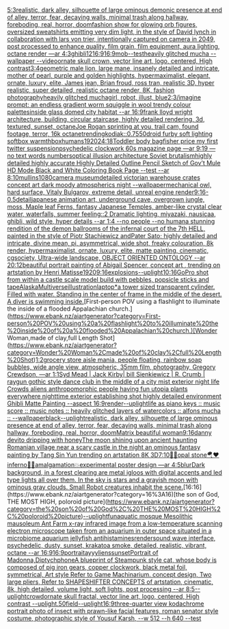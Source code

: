 [5:3](https://www.ebank.nz/aiartgenerator?category=5%3A3)[realistic, dark alley, silhouette of large ominous demonic presence at end of alley, terror, fear, decaying walls, minimal trash along hallway, foreboding, real, horror, doom](https://www.ebank.nz/aiartgenerator?category=realistic%2C%20dark%20alley%2C%20silhouette%20of%20large%20ominous%20demonic%20presence%20at%20end%20of%20alley%2C%20terror%2C%20fear%2C%20decaying%20walls%2C%20minimal%20trash%20along%20hallway%2C%20foreboding%2C%20real%2C%20horror%2C%20doom)[fashion show for glowing orb figures, oversized sweatshirts emitting very dim light, in the style of David lynch in collaboration with lars von trier, intentionally captured on camera in 2049, post processed to enhance quality, film grain, film equipment, aura lighting, octane render —ar 4:3](https://www.ebank.nz/aiartgenerator?category=fashion%20show%20for%20glowing%20orb%20figures%2C%20oversized%20sweatshirts%20emitting%20very%20dim%20light%2C%20in%20the%20style%20of%20David%20lynch%20in%20collaboration%20with%20lars%20von%20trier%2C%20intentionally%20captured%20on%20camera%20in%202049%2C%20post%20processed%20to%20enhance%20quality%2C%20film%20grain%2C%20film%20equipment%2C%20aura%20lighting%2C%20octane%20render%20%E2%80%94ar%204%3A3)[ghibli](https://www.ebank.nz/aiartgenerator?category=ghibli)[1](https://www.ebank.nz/aiartgenerator?category=1)[2](https://www.ebank.nz/aiartgenerator?category=2)[16:9](https://www.ebank.nz/aiartgenerator?category=16%3A9)[16:9](https://www.ebank.nz/aiartgenerator?category=16%3A9)[mob](https://www.ebank.nz/aiartgenerator?category=mob)[--test](https://www.ebank.nz/aiartgenerator?category=--test)[heavily glitched mucha --wallpaper --video](https://www.ebank.nz/aiartgenerator?category=heavily%20glitched%20mucha%20--wallpaper%20--video)[ornate skull crown, vector line art, logo, centered, High contrast](https://www.ebank.nz/aiartgenerator?category=ornate%20skull%20crown%2C%20vector%20line%20art%2C%20logo%2C%20centered%2C%20High%20contrast)[3:4](https://www.ebank.nz/aiartgenerator?category=3%3A4)[geometric male lion, large mane, insanely detailed and intricate, mother of pearl, purple and golden highlights, hypermaximalist, elegant, ornate, luxury, elite, James jean, Brian froud, ross tran, realistic 3D, hyper realistic, super detailed, realistic octane render, 8K, fashion photography](https://www.ebank.nz/aiartgenerator?category=geometric%20male%20lion%2C%20large%20mane%2C%20insanely%20detailed%20and%20intricate%2C%20mother%20of%20pearl%2C%20purple%20and%20golden%20highlights%2C%20hypermaximalist%2C%20elegant%2C%20ornate%2C%20luxury%2C%20elite%2C%20James%20jean%2C%20Brian%20froud%2C%20ross%20tran%2C%20realistic%203D%2C%20hyper%20realistic%2C%20super%20detailed%2C%20realistic%20octane%20render%2C%208K%2C%20fashion%20photography)[heavily glitched mucha](https://www.ebank.nz/aiartgenerator?category=heavily%20glitched%20mucha)[girl, robot, illust, blue](https://www.ebank.nz/aiartgenerator?category=girl%2C%20robot%2C%20illust%2C%20blue)[2:3](https://www.ebank.nz/aiartgenerator?category=2%3A3)[/imagine prompt: an endless gradient worm squiggle in wool trendy colour palettes](https://www.ebank.nz/aiartgenerator?category=/imagine%20prompt%3A%20an%20endless%20gradient%20worm%20squiggle%20in%20wool%20trendy%20colour%20palettes)[inside glass domed city habitat --ar 16:9](https://www.ebank.nz/aiartgenerator?category=inside%20glass%20domed%20city%20habitat%20--ar%2016%3A9)[frank lloyd wright architecture, building, circular staircase, highly detailed rendering, 3d, textured, sunset, octane](https://www.ebank.nz/aiartgenerator?category=frank%20lloyd%20wright%20architecture%2C%20building%2C%20circular%20staircase%2C%20highly%20detailed%20rendering%2C%203d%2C%20textured%2C%20sunset%2C%20octane)[Joe Rogan sprinting at you, trail cam, found footage, terror, 16k octane](https://www.ebank.nz/aiartgenerator?category=Joe%20Rogan%20sprinting%20at%20you%2C%20trail%20cam%2C%20found%20footage%2C%20terror%2C%2016k%20octane)[trending](https://www.ebank.nz/aiartgenerator?category=trending)[kodiak](https://www.ebank.nz/aiartgenerator?category=kodiak)[::0.75](https://www.ebank.nz/aiartgenerator?category=%3A%3A0.75)[50](https://www.ebank.nz/aiartgenerator?category=50)[](https://www.ebank.nz/aiartgenerator?category=)[droid furby soft lighting softbox warmth](https://www.ebank.nz/aiartgenerator?category=droid%20furby%20soft%20lighting%20softbox%20warmth)[box](https://www.ebank.nz/aiartgenerator?category=box)[humans](https://www.ebank.nz/aiartgenerator?category=humans)[1920](https://www.ebank.nz/aiartgenerator?category=1920)[](https://www.ebank.nz/aiartgenerator?category=)[24:18](https://www.ebank.nz/aiartgenerator?category=24%3A18)[Toddler body bag](https://www.ebank.nz/aiartgenerator?category=Toddler%20body%20bag)[fisher price my first twitter suspension](https://www.ebank.nz/aiartgenerator?category=fisher%20price%20my%20first%20twitter%20suspension)[psychedelic clockwork 60s magazine page —ar 9:19 —no text words numbers](https://www.ebank.nz/aiartgenerator?category=psychedelic%20clockwork%2060s%20magazine%20page%20%E2%80%94ar%209%3A19%20%E2%80%94no%20text%20words%20numbers)[optical illusion architecture Soviet brutalism](https://www.ebank.nz/aiartgenerator?category=optical%20illusion%20architecture%20Soviet%20brutalism)[highly detailed highly accurate Highly Detailed Outline Pencil Sketch of Gov’t Mule HD Mode Black and White Coloring Book Page  --test --ar 8:10](https://www.ebank.nz/aiartgenerator?category=highly%20detailed%20highly%20accurate%20Highly%20Detailed%20Outline%20Pencil%20Sketch%20of%20Gov%E2%80%99t%20Mule%20HD%20Mode%20Black%20and%20White%20Coloring%20Book%20Page%20%20--test%20--ar%208%3A10)[mullins](https://www.ebank.nz/aiartgenerator?category=mullins)[1080](https://www.ebank.nz/aiartgenerator?category=1080)[camera museum](https://www.ebank.nz/aiartgenerator?category=camera%20museum)[detailed victorian warehouse crates concept art dark moody atmospherics night --wallpaper](https://www.ebank.nz/aiartgenerator?category=detailed%20victorian%20warehouse%20crates%20concept%20art%20dark%20moody%20atmospherics%20night%20--wallpaper)[mechanical owl, hard surface, Vitaly Bulgarov, extreme detail, unreal engine render](https://www.ebank.nz/aiartgenerator?category=mechanical%20owl%2C%20hard%20surface%2C%20Vitaly%20Bulgarov%2C%20extreme%20detail%2C%20unreal%20engine%20render)[9:16](https://www.ebank.nz/aiartgenerator?category=9%3A16)[-0.5](https://www.ebank.nz/aiartgenerator?category=-0.5)[detail](https://www.ebank.nz/aiartgenerator?category=detail)[japanese animation art, underground cave, overgrown jungle, moss, Maple leaf Ferns, fantasy Japanese Temples, amber-like crystal clear water, waterfalls, summer feeling::2 Dramatic lighting, miyazaki, nausicaa, ghibli, wild style, hyper details --ar 1:4 --no people --no human](https://www.ebank.nz/aiartgenerator?category=japanese%20animation%20art%2C%20underground%20cave%2C%20overgrown%20jungle%2C%20moss%2C%20Maple%20leaf%20Ferns%2C%20fantasy%20Japanese%20Temples%2C%20amber-like%20crystal%20clear%20water%2C%20waterfalls%2C%20summer%20feeling%3A%3A2%20Dramatic%20lighting%2C%20miyazaki%2C%20nausicaa%2C%20ghibli%2C%20wild%20style%2C%20hyper%20details%20--ar%201%3A4%20--no%20people%20--no%20human)[a  stunning rendition of the demon ballrooms of the infernal court of the 7th HELL, painted in the style of Piotr Stachiewicz andPater Sato; highly detailed and intricate, divine mean, pi, asymmetrical, wide shot, freaky colouration, 8k render, hypermaximalist, ornate, luxury, elite, matte painting, cinematic, cgsociety, Ultra-wide landscape, OBJECT ORIENTED ONTOLOGY --ar 20:12](https://www.ebank.nz/aiartgenerator?category=a%20%20stunning%20rendition%20of%20the%20demon%20ballrooms%20of%20the%20infernal%20court%20of%20the%207th%20HELL%2C%20painted%20in%20the%20style%20of%20Piotr%20Stachiewicz%20andPater%20Sato%3B%20highly%20detailed%20and%20intricate%2C%20divine%20mean%2C%20pi%2C%20asymmetrical%2C%20wide%20shot%2C%20freaky%20colouration%2C%208k%20render%2C%20hypermaximalist%2C%20ornate%2C%20luxury%2C%20elite%2C%20matte%20painting%2C%20cinematic%2C%20cgsociety%2C%20Ultra-wide%20landscape%2C%20OBJECT%20ORIENTED%20ONTOLOGY%20--ar%2020%3A12)[beautiful portrait painting of Abigail Spencer, concept art , trending on artstation by Henri Matisse](https://www.ebank.nz/aiartgenerator?category=beautiful%20portrait%20painting%20of%20Abigail%20Spencer%2C%20concept%20art%20%2C%20trending%20on%20artstation%20by%20Henri%20Matisse)[1920](https://www.ebank.nz/aiartgenerator?category=1920)[9:16](https://www.ebank.nz/aiartgenerator?category=9%3A16)[explosions](https://www.ebank.nz/aiartgenerator?category=explosions)[--uplight](https://www.ebank.nz/aiartgenerator?category=--uplight)[10:16](https://www.ebank.nz/aiartgenerator?category=10%3A16)[GoPro shot from within a castle scale model build with pebbles, popsicle sticks and tape](https://www.ebank.nz/aiartgenerator?category=GoPro%20shot%20from%20within%20a%20castle%20scale%20model%20build%20with%20pebbles%2C%20popsicle%20sticks%20and%20tape)[Alaska](https://www.ebank.nz/aiartgenerator?category=Alaska)[Multiverse](https://www.ebank.nz/aiartgenerator?category=Multiverse)[illustration](https://www.ebank.nz/aiartgenerator?category=illustration)[laptop](https://www.ebank.nz/aiartgenerator?category=laptop)[*a tower sized transparent cylinder. Filled with water. Standing in the center of frame in the middle of the desert. A diver is swimming inside.](https://www.ebank.nz/aiartgenerator?category=%2Aa%20tower%20sized%20transparent%20cylinder.%20Filled%20with%20water.%20Standing%20in%20the%20center%20of%20frame%20in%20the%20middle%20of%20the%20desert.%20A%20diver%20is%20swimming%20inside.)[First-person POV using a flashlight to illuminate the inside of a flooded Appalachian church.](https://www.ebank.nz/aiartgenerator?category=First-person%20POV%20using%20a%20flashlight%20to%20illuminate%20the%20inside%20of%20a%20flooded%20Appalachian%20church.)[Wonder Woman,made of clay,full Length Shot](https://www.ebank.nz/aiartgenerator?category=Wonder%20Woman%2Cmade%20of%20clay%2Cfull%20Length%20Shot)[1:2](https://www.ebank.nz/aiartgenerator?category=1%3A2)[grocery store aisle mania, people floating, rainbow soap bubbles, wide angle view, atmospheric, 35mm film, photography, Gregory Crewdson, —ar 1:1](https://www.ebank.nz/aiartgenerator?category=grocery%20store%20aisle%20mania%2C%20people%20floating%2C%20rainbow%20soap%20bubbles%2C%20wide%20angle%20view%2C%20atmospheric%2C%2035mm%20film%2C%20photography%2C%20Gregory%20Crewdson%2C%20%E2%80%94ar%201%3A1)[Syd Mead | Jack Kirby| bill Sienkiewicz | R. Crumb | raygun gothic style dance club in the middle of a city mist exterior night life Crowds aliens anthropomorphic people having fun utopia plants everywhere nighttime exterior establishing shot highly detailed environment Ghibli Matte Painting --aspect 16:9](https://www.ebank.nz/aiartgenerator?category=Syd%20Mead%20%7C%20Jack%20Kirby%7C%20bill%20Sienkiewicz%20%7C%20R.%20Crumb%20%7C%20raygun%20gothic%20style%20dance%20club%20in%20the%20middle%20of%20a%20city%20mist%20exterior%20night%20life%20Crowds%20aliens%20anthropomorphic%20people%20having%20fun%20utopia%20plants%20everywhere%20nighttime%20exterior%20establishing%20shot%20highly%20detailed%20environment%20Ghibli%20Matte%20Painting%20--aspect%2016%3A9)[render](https://www.ebank.nz/aiartgenerator?category=render)[--uplight](https://www.ebank.nz/aiartgenerator?category=--uplight)[life as piano keys :: music score :: music notes :: heavily glitched layers of watercolors :: alfons mucha :: --wallpaper](https://www.ebank.nz/aiartgenerator?category=life%20as%20piano%20keys%20%3A%3A%20music%20score%20%3A%3A%20music%20notes%20%3A%3A%20heavily%20glitched%20layers%20of%20watercolors%20%3A%3A%20alfons%20mucha%20%3A%3A%20--wallpaper)[black](https://www.ebank.nz/aiartgenerator?category=black)[--uplight](https://www.ebank.nz/aiartgenerator?category=--uplight)[realistic, dark alley, silhouette of large ominous presence at end of alley, terror, fear, decaying walls, minimal trash along hallway, foreboding, real, horror, doom](https://www.ebank.nz/aiartgenerator?category=realistic%2C%20dark%20alley%2C%20silhouette%20of%20large%20ominous%20presence%20at%20end%20of%20alley%2C%20terror%2C%20fear%2C%20decaying%20walls%2C%20minimal%20trash%20along%20hallway%2C%20foreboding%2C%20real%2C%20horror%2C%20doom)[Matrix beautiful woman](https://www.ebank.nz/aiartgenerator?category=Matrix%20beautiful%20woman)[9:16](https://www.ebank.nz/aiartgenerator?category=9%3A16)[danny devito dripping with honey](https://www.ebank.nz/aiartgenerator?category=danny%20devito%20dripping%20with%20honey)[The moon shining upon ancient haunting Romanian village near a scary castle in the night an ominous fantasy painting by Tang Sin Yun trending on artstation 8K 3D](https://www.ebank.nz/aiartgenerator?category=The%20moon%20shining%20upon%20ancient%20haunting%20Romanian%20village%20near%20a%20scary%20castle%20in%20the%20night%20an%20ominous%20fantasy%20painting%20by%20Tang%20Sin%20Yun%20trending%20on%20artstation%208K%203D)[7:10](https://www.ebank.nz/aiartgenerator?category=7%3A10)[🤯🔥opal stone🪂❤️inferno💊🍒amalgamation💥experimental poster design —ar 4:5](https://www.ebank.nz/aiartgenerator?category=%F0%9F%A4%AF%F0%9F%94%A5opal%20stone%F0%9F%AA%82%E2%9D%A4%EF%B8%8Finferno%F0%9F%92%8A%F0%9F%8D%92amalgamation%F0%9F%92%A5experimental%20poster%20design%20%E2%80%94ar%204%3A5)[blur](https://www.ebank.nz/aiartgenerator?category=blur)[Dark background, in a forest clearing are metal igloos  with digital accents and led type lights all over them. In the sky is stars and a grayish moon with ominous gray clouds. Small Robot creatures inhabit the scene.](https://www.ebank.nz/aiartgenerator?category=Dark%20background%2C%20in%20a%20forest%20clearing%20are%20metal%20igloos%20%20with%20digital%20accents%20and%20led%20type%20lights%20all%20over%20them.%20In%20the%20sky%20is%20stars%20and%20a%20grayish%20moon%20with%20ominous%20gray%20clouds.%20Small%20Robot%20creatures%20inhabit%20the%20scene.)[16:16](https://www.ebank.nz/aiartgenerator?category=16%3A16)[the son of God, THE MOST HIGH, poloroid picture](https://www.ebank.nz/aiartgenerator?category=the%20son%20of%20God%2C%20THE%20MOST%20HIGH%2C%20poloroid%20picture)[--uplight](https://www.ebank.nz/aiartgenerator?category=--uplight)[fun](https://www.ebank.nz/aiartgenerator?category=fun)[aquatic mosque Mesolithic mausoleum Ant Farm x-ray infrared image from a low-temperature scanning electron microscope taken from an aquarium in outer space situated in a microbiome aquarium jellyfish antihistamines](https://www.ebank.nz/aiartgenerator?category=aquatic%20mosque%20Mesolithic%20mausoleum%20Ant%20Farm%20x-ray%20infrared%20image%20from%20a%20low-temperature%20scanning%20electron%20microscope%20taken%20from%20an%20aquarium%20in%20outer%20space%20situated%20in%20a%20microbiome%20aquarium%20jellyfish%20antihistamines)[render](https://www.ebank.nz/aiartgenerator?category=render)[sound wave interface, psychedelic, dusty, sunset, krakatoa smoke, detailed, realistic, vibrant, octane --ar 16:9](https://www.ebank.nz/aiartgenerator?category=sound%20wave%20interface%2C%20psychedelic%2C%20dusty%2C%20sunset%2C%20krakatoa%20smoke%2C%20detailed%2C%20realistic%2C%20vibrant%2C%20octane%20--ar%2016%3A9)[16:9](https://www.ebank.nz/aiartgenerator?category=16%3A9)[portrait](https://www.ebank.nz/aiartgenerator?category=portrait)[ayyyliens](https://www.ebank.nz/aiartgenerator?category=ayyyliens)[sunset](https://www.ebank.nz/aiartgenerator?category=sunset)[Portrait of Madonna,Diptych](https://www.ebank.nz/aiartgenerator?category=Portrait%20of%20Madonna%2CDiptych)[phone](https://www.ebank.nz/aiartgenerator?category=phone)[A blueprint of Steampunk style cat, whose body is composed of pig iron gears, copper clockwork, black metal foil, symmetrical, Art style Refer to Game Machinarium.  concept design, Two large pliers, Refer to SHAPESHIFTER CONCEPTS  of artstation, cinematic,  8k, high detailed,  volume light,  soft lights,  post processing    --ar 8:5](https://www.ebank.nz/aiartgenerator?category=A%20blueprint%20of%20Steampunk%20style%20cat%2C%20whose%20body%20is%20composed%20of%20pig%20iron%20gears%2C%20copper%20clockwork%2C%20black%20metal%20foil%2C%20symmetrical%2C%20Art%20style%20Refer%20to%20Game%20Machinarium.%20%20concept%20design%2C%20Two%20large%20pliers%2C%20Refer%20to%20SHAPESHIFTER%20CONCEPTS%20%20of%20artstation%2C%20cinematic%2C%20%208k%2C%20high%20detailed%2C%20%20volume%20light%2C%20%20soft%20lights%2C%20%20post%20processing%20%20%20%20--ar%208%3A5)[--uplight](https://www.ebank.nz/aiartgenerator?category=--uplight)[crowd](https://www.ebank.nz/aiartgenerator?category=crowd)[ornate skull fractal, vector line art, logo, centered, High contrast --uplight](https://www.ebank.nz/aiartgenerator?category=ornate%20skull%20fractal%2C%20vector%20line%20art%2C%20logo%2C%20centered%2C%20High%20contrast%20--uplight)[.50](https://www.ebank.nz/aiartgenerator?category=.50)[field](https://www.ebank.nz/aiartgenerator?category=field)[--uplight](https://www.ebank.nz/aiartgenerator?category=--uplight)[16:9](https://www.ebank.nz/aiartgenerator?category=16%3A9)[three-quarter view kodachrome portrait photo of insect with prawn-like facial features, roman senator style costume, photographic style of Yousuf Karsh, --w 512 --h 640  --test](https://www.ebank.nz/aiartgenerator?category=three-quarter%20view%20kodachrome%20portrait%20photo%20of%20insect%20with%20prawn-like%20facial%20features%2C%20roman%20senator%20style%20costume%2C%20photographic%20style%20of%20Yousuf%20Karsh%2C%20--w%20512%20--h%20640%20%20--test)